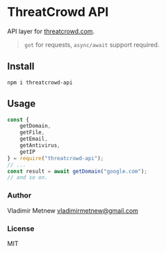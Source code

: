 # ThreatCrowd API

API layer for [threatcrowd.com](https://threatcrowd.com).

> `got` for requests, `async/await` support required.

## Install

```
npm i threatcrowd-api
```

## Usage

```js
const {
	getDomain,
	getFile,
	getEmail,
	getAntivirus,
	getIP
} = require("threatcrowd-api");
// ...
const result = await getDomain("google.com");
// and so on.
```

### Author

Vladimir Metnew <vladimirmetnew@gmail.com>

### License

MIT
